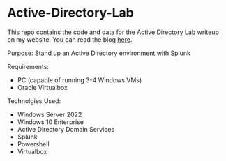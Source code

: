 # Active-Directory-Lab

This repo contains the code and data for the Active Directory Lab writeup on my website. You can read the blog [here](https://www.jaacorn.com/posts/Active-Directory-Lab-with-Splunk/).

Purpose: Stand up an Active Directory environment with Splunk

Requirements:

- PC (capable of running 3-4 Windows VMs)
- Oracle Virtualbox


Technolgies Used:

- Windows Server 2022
- Windows 10 Enterprise
- Active Directory Domain Services
- Splunk
- Powershell
- Virtualbox